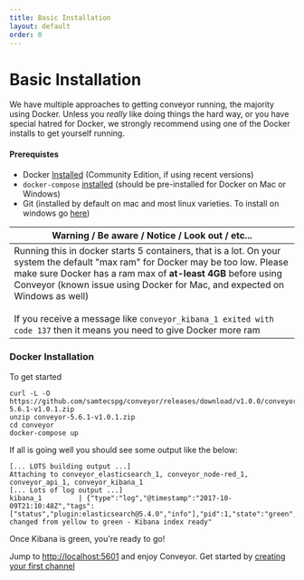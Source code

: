 ```yaml
---
title: Basic Installation
layout: default
order: 0
---
```


# Basic Installation

We have multiple approaches to getting conveyor running, the majority using Docker.   Unless you _really_ like doing things the hard way, or you have special hatred for Docker, we strongly recommend using one of the Docker installs to get yourself running.

#### Prerequistes

* Docker [Installed](https://docs.docker.com/engine/installation/) (Community Edition, if using recent versions)
* `docker-compose` [installed](https://docs.docker.com/compose/install/) (should be pre-installed for Docker on Mac or Windows)
* Git (installed by default on mac and most linux varieties. To install on windows go [here](https://git-for-windows.github.io))

| Warning  /  Be aware  /  Notice  /  Look out  / etc... |
|--------------------------------------------------------|
| Running this in docker starts 5 containers, that is a lot. On your system the default "max ram" for Docker may be too low. Please make sure Docker has a ram max of **at-least 4GB** before using Conveyor (known issue using Docker for Mac, and expected on Windows as well) <br> <br> If you receive a message like `conveyor_kibana_1 exited with code 137` then it means you need to give Docker more ram|

### Docker Installation
To get started


```
curl -L -O https://github.com/samtecspg/conveyor/releases/download/v1.0.0/conveyor-5.6.1-v1.0.1.zip
unzip conveyor-5.6.1-v1.0.1.zip
cd conveyor
docker-compose up
```

If all is going well you should see some output like the below:

```
[... LOTS building output ...]
Attaching to conveyor_elasticsearch_1, conveyor_node-red_1, conveyor_api_1, conveyor_kibana_1
[... Lots of log output ...]
kibana_1         | {"type":"log","@timestamp":"2017-10-09T21:10:48Z","tags":["status","plugin:elasticsearch@5.4.0","info"],"pid":1,"state":"green","message":"Status changed from yellow to green - Kibana index ready"
```

Once Kibana is green, you're ready to go!

Jump to [http://localhost:5601](http://localhost:5601/app/conveyor#/sources) and enjoy Conveyor. Get started by [creating your first channel](./channel-creation.html)
